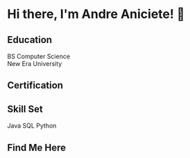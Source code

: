 <h1> Hi there, I'm Andre Aniciete! 👋 </h1>

<!--
**andreAniciete/andreAniciete** is a ✨ _special_ ✨ repository because its `README.md` (this file) appears on your GitHub profile.

Here are some ideas to get you started:

- 🔭 I’m currently working on ...
- 🌱 I’m currently learning ...
- 👯 I’m looking to collaborate on ...
- 🤔 I’m looking for help with ...
- 💬 Ask me about ...
- 📫 How to reach me: ...
- 😄 Pronouns: ...
- ⚡ Fun fact: ...
-->
<h2>Education</h2>
BS Computer Science <br>
New Era University

<h2>Certification</h2>

<h2>Skill Set</h2>
Java
SQL
Python

<h2>Find Me Here</h2>
